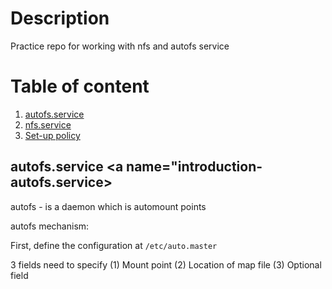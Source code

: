 # Description
Practice repo for working with nfs and autofs service

# Table of content

1. [autofs.service](#introduction-autofs.service)
2. [nfs.service](#introduction)
3. [Set-up policy](#set-up-policy)

## autofs.service <a name="introduction-autofs.service></a> </a>

autofs - is a daemon which is automount points

autofs mechanism:

First, define the configuration at `/etc/auto.master`

3 fields need to specify
(1) Mount point (2) Location of map file (3) Optional field

